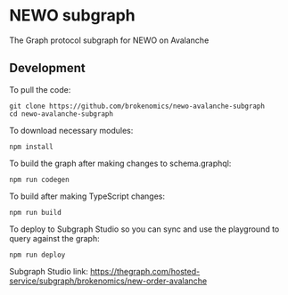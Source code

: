 # NEWO subgraph

The Graph protocol subgraph for NEWO on Avalanche

## Development

To pull the code:

```
git clone https://github.com/brokenomics/newo-avalanche-subgraph
cd newo-avalanche-subgraph
```

To download necessary modules:

```
npm install
```

To build the graph after making changes to schema.graphql:

```
npm run codegen
```

To build after making TypeScript changes:

```
npm run build
```

To deploy to Subgraph Studio so you can sync and use the playground to query against the graph:

```
npm run deploy
```

Subgraph Studio link: https://thegraph.com/hosted-service/subgraph/brokenomics/new-order-avalanche
